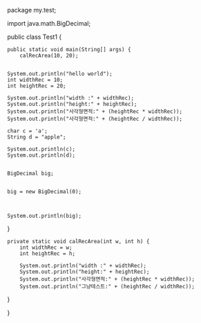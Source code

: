 package my.test;

import java.math.BigDecimal;

public class Test1 {

	public static void main(String[] args) {
		calRecArea(10, 20);


	System.out.println("hello world");
	int widthRec = 10;
	int heightRec = 20;

	System.out.println("width :" + widthRec);
	System.out.println("height:" + heightRec);
	System.out.println("사각형면적:" + (heightRec * widthRec));
	System.out.println("사각형면적:" + (heightRec / widthRec));

	char c = 'a';
	String d = "apple";

	System.out.println(c);
	System.out.println(d);


	BigDecimal big;


	big = new BigDecimal(0);



	System.out.println(big);


}


	private static void calRecArea(int w, int h) {
		int widthRec = w;
		int heightRec = h;

		System.out.println("width :" + widthRec);
		System.out.println("height:" + heightRec);
		System.out.println("사각형면적:" + (heightRec * widthRec));
		System.out.println("그냥테스트:" + (heightRec / widthRec));
}



}
